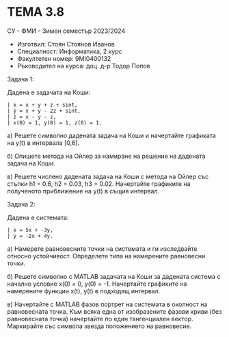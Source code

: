 # ТЕМА 3.8

СУ - ФМИ - Зимен семестър 2023/2024
- Изготвил: Стоян Стоянов Иванов
- Специалност: Информатика, 2 курс
- Факултетен номер: 9MI0400132
- Ръководител на курса: доц. д-р Тодор Попов

Задача 1:

Дадена е задачата на Коши:

    | ẋ = x + y + z + sint,
    | ẏ = x + y - 2z + sint,
    | ż = x - y - z,
    | x(0) = 1, y(0) = 1, z(0) = 1.

a) Решете символно дадената задача на Коши и начертайте графиката на y(t) в интервала [0,6].

б) Опишете метода на Ойлер за намиране на решение на дадената задача на Коши.

в) Решете числено дадената задача на Коши с метода на Ойлер със стъпки h1 = 0.6, h2 = 0.03, h3 = 0.02. Начертайте графиките на полученото приближение на y(t) в същия интервал.

Задача 2:

Дадена е системата:

    | ẋ = 5x + -3y,
    | ẏ = -2x + 4y.

а) Намерете равновесните точки на системата и ги изследвайте относно устойчивост. Определете типа на намерените равновесни точки. 

б) Решете символно с MATLAB задачата на Коши за дадената система с начално условие x(0) = 0, y(0) = -1. Начертайте графиките на намерените функции x(t), y(t) в подходящ интервал.

в) Начертайте с MATLAB фазов портрет на системата в околност на равновесната точка. Към всяка една от изобразените фазови криви (без равновесната точка) начертайте по един тангенциален вектор. Маркирайте със символа звезда положението на равновесие. 
